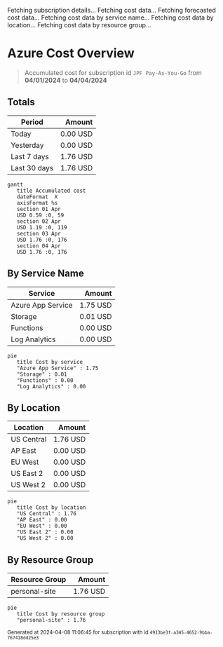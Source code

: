 Fetching subscription details...
Fetching cost data...
Fetching forecasted cost data...
Fetching cost data by service name...
Fetching cost data by location...
Fetching cost data by resource group...
# Azure Cost Overview

> Accumulated cost for subscription id `JPF Pay-As-You-Go` from **04/01/2024** to **04/04/2024**

## Totals

|Period|Amount|
|---|---:|
|Today|0.00 USD|
|Yesterday|0.00 USD|
|Last 7 days|1.76 USD|
|Last 30 days|1.76 USD|

```mermaid
gantt
   title Accumulated cost
   dateFormat  X
   axisFormat %s
   section 01 Apr
   USD 0.59 :0, 59
   section 02 Apr
   USD 1.19 :0, 119
   section 03 Apr
   USD 1.76 :0, 176
   section 04 Apr
   USD 1.76 :0, 176
```

## By Service Name

|Service|Amount|
|---|---:|
|Azure App Service|1.75 USD|
|Storage|0.01 USD|
|Functions|0.00 USD|
|Log Analytics|0.00 USD|

```mermaid
pie
   title Cost by service
   "Azure App Service" : 1.75
   "Storage" : 0.01
   "Functions" : 0.00
   "Log Analytics" : 0.00
```

## By Location

|Location|Amount|
|---|---:|
|US Central|1.76 USD|
|AP East|0.00 USD|
|EU West|0.00 USD|
|US East 2|0.00 USD|
|US West 2|0.00 USD|

```mermaid
pie
   title Cost by location
   "US Central" : 1.76
   "AP East" : 0.00
   "EU West" : 0.00
   "US East 2" : 0.00
   "US West 2" : 0.00
```

## By Resource Group

|Resource Group|Amount|
|---|---:|
|personal-site|1.76 USD|

```mermaid
pie
   title Cost by resource group
   "personal-site" : 1.76
```

<sup>Generated at 2024-04-08 11:06:45 for subscription with id `4913be3f-a345-4652-9bba-767418dd25e3`</sup>
